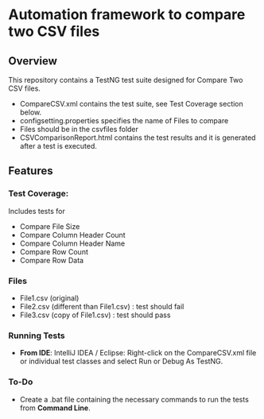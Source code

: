 # Automation framework to compare two CSV files

## Overview
This repository contains a TestNG test suite designed for Compare Two CSV files.
- CompareCSV.xml contains the test suite, see Test Coverage section below.
- configsetting.properties specifies the name of Files to compare
- Files should be in the csvfiles folder
- CSVComparisonReport.html contains the test results and it is generated after a test is executed.
 
## Features
### Test Coverage: 
Includes tests for
- Compare File Size
- Compare Column Header Count
- Compare Column Header Name
- Compare Row Count
- Compare Row Data
### Files
- File1.csv (original)
- File2.csv (different than File1.csv) : test should fail
- File3.csv (copy of File1.csv) : test should pass

### Running Tests
- **From IDE**: IntelliJ IDEA / Eclipse: Right-click on the CompareCSV.xml file or individual test classes and select Run or Debug As TestNG.

### To-Do
- Create a .bat file containing the necessary commands to run the tests from **Command Line**.
